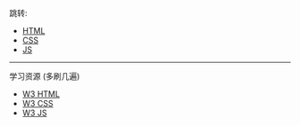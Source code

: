 跳转:
+ [HTML](./HTML/README.MD)  
+ [CSS](./CSS/README.md) 
+ [JS](./JS/README.MD) 

---

学习资源 (多刷几遍)

+ [W3 HTML](https://www.w3schools.com/html/default.asp)
+ [W3 CSS](https://www.w3schools.com/css/default.asp)
+ [W3 JS](https://www.w3schools.com/js/default.asp)

